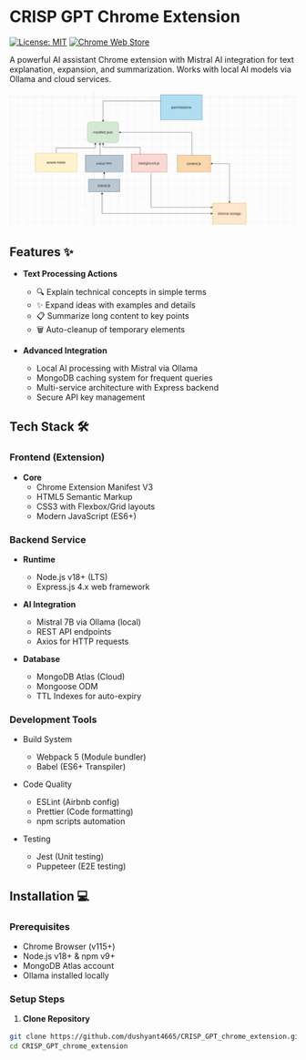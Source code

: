




# CRISP GPT Chrome Extension 

[![License: MIT](https://img.shields.io/badge/License-MIT-yellow.svg)](https://opensource.org/licenses/MIT)
[![Chrome Web Store](https://img.shields.io/chrome-web-store/v/none)](https://developer.chrome.com/docs/webstore)

A powerful AI assistant Chrome extension with Mistral AI integration for text explanation, expansion, and summarization. Works with local AI models via Ollama and cloud services.

![CRISP_GPT](assets/architecture.png)

## Features ✨

- **Text Processing Actions**
  - 🔍 Explain technical concepts in simple terms
  - ✨ Expand ideas with examples and details
  - 📋 Summarize long content to key points
  - 🗑️ Auto-cleanup of temporary elements

- **Advanced Integration**
  - Local AI processing with Mistral via Ollama
  - MongoDB caching system for frequent queries
  - Multi-service architecture with Express backend
  - Secure API key management

## Tech Stack 🛠️

### Frontend (Extension)
- **Core**
  - Chrome Extension Manifest V3
  - HTML5 Semantic Markup
  - CSS3 with Flexbox/Grid layouts
  - Modern JavaScript (ES6+)

### Backend Service
- **Runtime**
  - Node.js v18+ (LTS)
  - Express.js 4.x web framework

- **AI Integration**
  - Mistral 7B via Ollama (local)
  - REST API endpoints
  - Axios for HTTP requests

- **Database**
  - MongoDB Atlas (Cloud)
  - Mongoose ODM
  - TTL Indexes for auto-expiry

### Development Tools
- Build System
  - Webpack 5 (Module bundler)
  - Babel (ES6+ Transpiler)
  
- Code Quality
  - ESLint (Airbnb config)
  - Prettier (Code formatting)
  - npm scripts automation

- Testing
  - Jest (Unit testing)
  - Puppeteer (E2E testing)

## Installation 💻

### Prerequisites
- Chrome Browser (v115+)
- Node.js v18+ & npm v9+
- MongoDB Atlas account
- Ollama installed locally

### Setup Steps

1. **Clone Repository**
```bash
git clone https://github.com/dushyant4665/CRISP_GPT_chrome_extension.git
cd CRISP_GPT_chrome_extension
